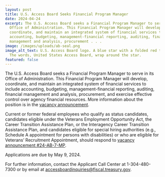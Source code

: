 ```yaml
---
layout: post
title: U.S. Access Board Seeks Financial Program Manager
date: 2024-04-24
excerpt: The U.S. Access Board seeks a Financial Program Manager to serve in its
  Office of Administration. This Financial Program Manager will develop,
  coordinate, and maintain an integrated system of financial services to include
  accounting, budgeting, management-financial reporting, auditing, financial
  management and analysis, procurement . . .
image: /images/uploads/ab-seal.png
image_alt_text: U.S. Access Board logo. A blue star with a folded red top point.
  The words, United States Access Board, wrap around the star.
featured: false
---
```

The U.S. Access Board seeks a Financial Program Manager to serve in its Office of Administration. This Financial Program Manager will develop, coordinate, and maintain an integrated system of financial services to include accounting, budgeting, management-financial reporting, auditing, financial management and analysis, procurement, and exercise effective control over agency financial resources. More information about the position is in the [vacancy announcement](https://www.usajobs.gov/job/787725800).

Current or former federal employees who qualify as status candidates, candidates eligible under the Veterans Employment Opportunity Act, the Career Transition Assistance Plan, or the Interagency Career Transition Assistance Plan, and candidates eligible for special hiring authorities (e.g., Schedule A appointment for persons with disabilities) or who are eligible for Veterans’ Recruitment Appointment, should respond to [vacancy announcement #24-AB-7-MP](https://www.usajobs.gov/job/787725800).

Applications are due by May 9, 2024.

For further information, contact the Applicant Call Center at 1-304-480-7300 or by email at [accessboardinquiries@fiscal.treasury.gov](mailto:accessboardinquiries@fiscal.treasury.gov).
